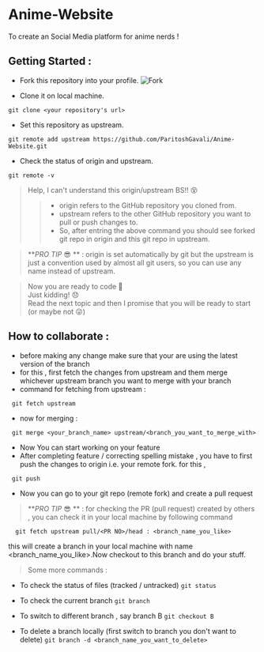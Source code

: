 # Anime-Website
To create an Social Media platform for anime nerds !

## Getting Started : 
- Fork this repository into your profile.
![Fork](https://github-images.s3.amazonaws.com/help/bootcamp/Bootcamp-Fork.png)

- Clone it on local machine.
```
git clone <your repository's url>
```
- Set this repository as upstream.
```
git remote add upstream https://github.com/ParitoshGavali/Anime-Website.git
```
- Check the status of origin and upstream.
```
git remote -v
```
> Help, I can't understand this origin/upstream BS!! :dizzy_face:
>> - origin refers to the GitHub repository you cloned from.
>> - upstream refers to the other GitHub repository you want to pull or push changes to.
>> - So, after entring the above command you should see forked git repo in origin and this git repo in upstream.

>**_PRO TIP_ :sunglasses: ** : origin is set automatically by git but the upstream is just a convention used by almost all git users, so you can use any name instead of upstream.

> Now you are ready to code :star_struck: \
> Just kidding! :disappointed: \
> Read the next topic and then I promise that you will be ready to start (or maybe not :stuck_out_tongue_winking_eye:)
  
  ## How to collaborate : 
  
  - before making any change make sure that your are using the latest version of the branch
  - for this , first fetch the changes from upstream and them merge whichever upstream branch you want to merge with your branch
  - command for fetching from upstream :
  ```
   git fetch upstream
  ```
  - now for merging :
  ```
   git merge <your_branch_name> upstream/<branch_you_want_to_merge_with> 
  ```
  - Now You can start working on your feature
  - After completing feature / correcting spelling mistake , you have to first push the changes to origin i.e. your remote fork. for this , 
  ```
   git push
  ```
  - Now you can go to your git repo (remote fork) and create a pull request
  
  >**_PRO TIP_ :sunglasses: ** : for checking the PR (pull request) created by others , you can check it in your local machine by following command
  ```
    git fetch upstream pull/<PR NO>/head : <branch_name_you_like>
  ```
   this will create a branch in your local machine with name <branch_name_you_like>.Now checkout to this branch and do your stuff.
   
   > Some more commands : 
   - To check the status of files (tracked / untracked)
    ``` git status ```
    
   - To check the current branch
    ``` git branch ```
    
   - To switch to different branch , say branch B
    ``` git checkout B ```
    
   - To delete a branch locally (first switch to branch you don't want to delete)
    ``` git branch -d <branch_name_you_want_to_delete> ```
    
